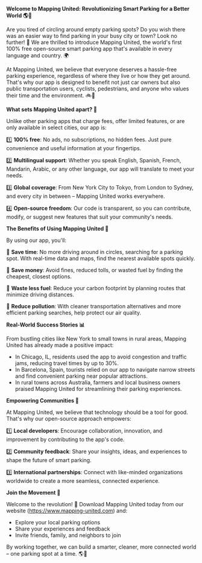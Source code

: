 **Welcome to Mapping United: Revolutionizing Smart Parking for a Better World 🌎🚗**

Are you tired of circling around empty parking spots? Do you wish there was an easier way to find parking in your busy city or town? Look no further! 🤩 We are thrilled to introduce Mapping United, the world's first 100% free open-source smart parking app that's available in every language and country. 🌍

At Mapping United, we believe that everyone deserves a hassle-free parking experience, regardless of where they live or how they get around. That's why our app is designed to benefit not just car owners but also public transportation users, cyclists, pedestrians, and anyone who values their time and the environment. 🚲🚌

**What sets Mapping United apart? 🤔**

Unlike other parking apps that charge fees, offer limited features, or are only available in select cities, our app is:

1️⃣ **100% free**: No ads, no subscriptions, no hidden fees. Just pure convenience and useful information at your fingertips.

2️⃣ **Multilingual support**: Whether you speak English, Spanish, French, Mandarin, Arabic, or any other language, our app will translate to meet your needs.

3️⃣ **Global coverage**: From New York City to Tokyo, from London to Sydney, and every city in between – Mapping United works everywhere.

4️⃣ **Open-source freedom**: Our code is transparent, so you can contribute, modify, or suggest new features that suit your community's needs.

**The Benefits of Using Mapping United 🌟**

By using our app, you'll:

🚀 **Save time**: No more driving around in circles, searching for a parking spot. With real-time data and maps, find the nearest available spots quickly.

💸 **Save money**: Avoid fines, reduced tolls, or wasted fuel by finding the cheapest, closest options.

🌿 **Waste less fuel**: Reduce your carbon footprint by planning routes that minimize driving distances.

💚 **Reduce pollution**: With cleaner transportation alternatives and more efficient parking searches, help protect our air quality.

**Real-World Success Stories 📊**

From bustling cities like New York to small towns in rural areas, Mapping United has already made a positive impact:

* In Chicago, IL, residents used the app to avoid congestion and traffic jams, reducing travel times by up to 30%.
* In Barcelona, Spain, tourists relied on our app to navigate narrow streets and find convenient parking near popular attractions.
* In rural towns across Australia, farmers and local business owners praised Mapping United for streamlining their parking experiences.

**Empowering Communities 🌈**

At Mapping United, we believe that technology should be a tool for good. That's why our open-source approach empowers:

1️⃣ **Local developers**: Encourage collaboration, innovation, and improvement by contributing to the app's code.

2️⃣ **Community feedback**: Share your insights, ideas, and experiences to shape the future of smart parking.

3️⃣ **International partnerships**: Connect with like-minded organizations worldwide to create a more seamless, connected experience.

**Join the Movement 🌟**

Welcome to the revolution! 🎉 Download Mapping United today from our website (https://www.mapping-united.com) and:

* Explore your local parking options
* Share your experiences and feedback
* Invite friends, family, and neighbors to join

By working together, we can build a smarter, cleaner, more connected world – one parking spot at a time. 🌎💚